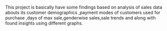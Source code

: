 This project is basically have some findings based on analysis of sales data abouts its customer demographics ,payment modes of customers used for purchase ,days of max sale,genderwise sales,sale trends and along with found insights using different  graphs.
